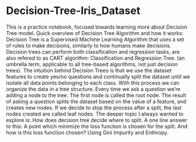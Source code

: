 # Decision-Tree-Iris_Dataset
This is a practice notebook, focused towards learning more about Decision Tree model. 
Quick overview of Decision Tree Algorithm and how it works:
Decision Tree is a Supervised Machine Learning Algorithm that uses a set of rules to make decisions, similarly to how humans make decisions. 
Decision trees can perform both classification and regression tasks, are also refered to as CART algorithm: Classification and Regression Tree. 
(an umbrella term, applicable to all tree-based algorithms, not just decision trees). 
The intuition behind Decision Trees is that we use the dataset features to create yes/no questions and continually split the dataset until we isolate all data points belonging to each class.
With this process we can organize the data in a tree structure.
Every time we ask a question we’re adding a node to the tree. The first node is called the root node.
The result of asking a question splits the dataset based on the value of a feature, and creates new nodes.
If we decide to stop the process after a split, the last nodes created are called leaf nodes.
The deeper topic I always wanted to explore is: How does decision tree decide where to split. 
A one line answer to this: A point which minimize the loss function is chosen for the split. 
And how is this loss function chosen? 
Using Gini Impurity and Enthropy. 

